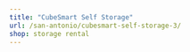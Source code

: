 ```yaml
---
title: "CubeSmart Self Storage"
url: /san-antonio/cubesmart-self-storage-3/
shop: storage rental
---
```

